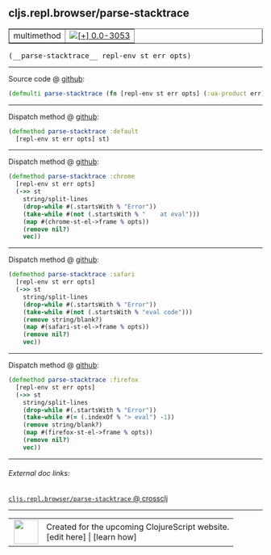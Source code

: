 ## cljs.repl.browser/parse-stacktrace



 <table border="1">
<tr>
<td>multimethod</td>
<td><a href="https://github.com/cljsinfo/cljs-api-docs/tree/0.0-3053"><img valign="middle" alt="[+] 0.0-3053" title="Added in 0.0-3053" src="https://img.shields.io/badge/+-0.0--3053-lightgrey.svg"></a> </td>
</tr>
</table>


 <samp>
(__parse-stacktrace__ repl-env st err opts)<br>
</samp>

---







Source code @ [github](https://github.com/clojure/clojurescript/blob/r3123/src/clj/cljs/repl/browser.clj#L191):

```clj
(defmulti parse-stacktrace (fn [repl-env st err opts] (:ua-product err)))
```

<!--
Repo - tag - source tree - lines:

 <pre>
clojurescript @ r3123
└── src
    └── clj
        └── cljs
            └── repl
                └── <ins>[browser.clj:191](https://github.com/clojure/clojurescript/blob/r3123/src/clj/cljs/repl/browser.clj#L191)</ins>
</pre>

-->

---

Dispatch method @ [github](https://github.com/clojure/clojurescript/blob/r3123/src/clj/cljs/repl/browser.clj#L193-L194):

```clj
(defmethod parse-stacktrace :default
  [repl-env st err opts] st)
```

<!--
Repo - tag - source tree - lines:

 <pre>
clojurescript @ r3123
└── src
    └── clj
        └── cljs
            └── repl
                └── <ins>[browser.clj:193-194](https://github.com/clojure/clojurescript/blob/r3123/src/clj/cljs/repl/browser.clj#L193-L194)</ins>
</pre>
-->

---
Dispatch method @ [github](https://github.com/clojure/clojurescript/blob/r3123/src/clj/cljs/repl/browser.clj#L255-L263):

```clj
(defmethod parse-stacktrace :chrome
  [repl-env st err opts]
  (->> st
    string/split-lines
    (drop-while #(.startsWith % "Error"))
    (take-while #(not (.startsWith % "    at eval")))
    (map #(chrome-st-el->frame % opts))
    (remove nil?)
    vec))
```

<!--
Repo - tag - source tree - lines:

 <pre>
clojurescript @ r3123
└── src
    └── clj
        └── cljs
            └── repl
                └── <ins>[browser.clj:255-263](https://github.com/clojure/clojurescript/blob/r3123/src/clj/cljs/repl/browser.clj#L255-L263)</ins>
</pre>
-->

---
Dispatch method @ [github](https://github.com/clojure/clojurescript/blob/r3123/src/clj/cljs/repl/browser.clj#L322-L331):

```clj
(defmethod parse-stacktrace :safari
  [repl-env st err opts]
  (->> st
    string/split-lines
    (drop-while #(.startsWith % "Error"))
    (take-while #(not (.startsWith % "eval code")))
    (remove string/blank?)
    (map #(safari-st-el->frame % opts))
    (remove nil?)
    vec))
```

<!--
Repo - tag - source tree - lines:

 <pre>
clojurescript @ r3123
└── src
    └── clj
        └── cljs
            └── repl
                └── <ins>[browser.clj:322-331](https://github.com/clojure/clojurescript/blob/r3123/src/clj/cljs/repl/browser.clj#L322-L331)</ins>
</pre>
-->

---
Dispatch method @ [github](https://github.com/clojure/clojurescript/blob/r3123/src/clj/cljs/repl/browser.clj#L417-L426):

```clj
(defmethod parse-stacktrace :firefox
  [repl-env st err opts]
  (->> st
    string/split-lines
    (drop-while #(.startsWith % "Error"))
    (take-while #(= (.indexOf % "> eval") -1))
    (remove string/blank?)
    (map #(firefox-st-el->frame % opts))
    (remove nil?)
    vec))
```

<!--
Repo - tag - source tree - lines:

 <pre>
clojurescript @ r3123
└── src
    └── clj
        └── cljs
            └── repl
                └── <ins>[browser.clj:417-426](https://github.com/clojure/clojurescript/blob/r3123/src/clj/cljs/repl/browser.clj#L417-L426)</ins>
</pre>
-->

---


###### External doc links:

[`cljs.repl.browser/parse-stacktrace` @ crossclj](http://crossclj.info/fun/cljs.repl.browser/parse-stacktrace.html)<br>

---

 <table>
<tr><td>
<img valign="middle" align="right" width="48px" src="http://i.imgur.com/Hi20huC.png">
</td><td>
Created for the upcoming ClojureScript website.<br>
[edit here] | [learn how]
</td></tr></table>

[edit here]:https://github.com/cljsinfo/cljs-api-docs/blob/master/cljsdoc/cljs.repl.browser/parse-stacktrace.cljsdoc
[learn how]:https://github.com/cljsinfo/cljs-api-docs/wiki/cljsdoc-files

<!--

This information was too distracting to show to readers, but I'll leave it
commented here since it is helpful to:

- pretty-print the data used to generate this document
- and show how to retrieve that data



The API data for this symbol:

```clj
{:ns "cljs.repl.browser",
 :name "parse-stacktrace",
 :signature ["[repl-env st err opts]"],
 :history [["+" "0.0-3053"]],
 :type "multimethod",
 :full-name-encode "cljs.repl.browser/parse-stacktrace",
 :source {:code "(defmulti parse-stacktrace (fn [repl-env st err opts] (:ua-product err)))",
          :title "Source code",
          :repo "clojurescript",
          :tag "r3123",
          :filename "src/clj/cljs/repl/browser.clj",
          :lines [191]},
 :extra-sources ({:code "(defmethod parse-stacktrace :default\n  [repl-env st err opts] st)",
                  :title "Dispatch method",
                  :repo "clojurescript",
                  :tag "r3123",
                  :filename "src/clj/cljs/repl/browser.clj",
                  :lines [193 194]}
                 {:code "(defmethod parse-stacktrace :chrome\n  [repl-env st err opts]\n  (->> st\n    string/split-lines\n    (drop-while #(.startsWith % \"Error\"))\n    (take-while #(not (.startsWith % \"    at eval\")))\n    (map #(chrome-st-el->frame % opts))\n    (remove nil?)\n    vec))",
                  :title "Dispatch method",
                  :repo "clojurescript",
                  :tag "r3123",
                  :filename "src/clj/cljs/repl/browser.clj",
                  :lines [255 263]}
                 {:code "(defmethod parse-stacktrace :safari\n  [repl-env st err opts]\n  (->> st\n    string/split-lines\n    (drop-while #(.startsWith % \"Error\"))\n    (take-while #(not (.startsWith % \"eval code\")))\n    (remove string/blank?)\n    (map #(safari-st-el->frame % opts))\n    (remove nil?)\n    vec))",
                  :title "Dispatch method",
                  :repo "clojurescript",
                  :tag "r3123",
                  :filename "src/clj/cljs/repl/browser.clj",
                  :lines [322 331]}
                 {:code "(defmethod parse-stacktrace :firefox\n  [repl-env st err opts]\n  (->> st\n    string/split-lines\n    (drop-while #(.startsWith % \"Error\"))\n    (take-while #(= (.indexOf % \"> eval\") -1))\n    (remove string/blank?)\n    (map #(firefox-st-el->frame % opts))\n    (remove nil?)\n    vec))",
                  :title "Dispatch method",
                  :repo "clojurescript",
                  :tag "r3123",
                  :filename "src/clj/cljs/repl/browser.clj",
                  :lines [417 426]}),
 :full-name "cljs.repl.browser/parse-stacktrace"}

```

Retrieve the API data for this symbol:

```clj
;; from Clojure REPL
(require '[clojure.edn :as edn])
(-> (slurp "https://raw.githubusercontent.com/cljsinfo/cljs-api-docs/catalog/cljs-api.edn")
    (edn/read-string)
    (get-in [:symbols "cljs.repl.browser/parse-stacktrace"]))
```

-->
